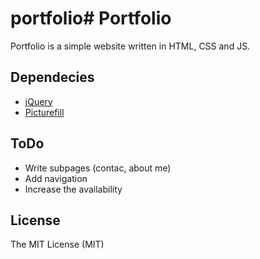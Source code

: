 # portfolio# Portfolio
Portfolio is a simple website written in HTML, CSS and JS.

## Dependecies
- [jQuery](http://jquery.com/)
- [Picturefill](https://scottjehl.github.io/picturefill/)

## ToDo
- Write subpages (contac, about me)
- Add navigation
- Increase the availability

## License
The MIT License (MIT)